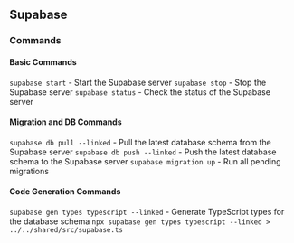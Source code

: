 ## Supabase

### Commands

#### Basic Commands

`supabase start` - Start the Supabase server
`supabase stop` - Stop the Supabase server
`supabase status` - Check the status of the Supabase server

#### Migration and DB Commands

`supabase db pull --linked` - Pull the latest database schema from the Supabase server
`supabase db push --linked` - Push the latest database schema to the Supabase server
`supabase migration up` - Run all pending migrations

#### Code Generation Commands

`supabase gen types typescript --linked` - Generate TypeScript types for the database schema
`npx supabase gen types typescript --linked > ../../shared/src/supabase.ts`
